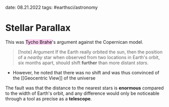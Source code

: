 date: 08.21.2022
tags: #earthsci/astronomy 
# Stellar Parallax
This was <mark style="background: #FFB8EBA6;">Tycho Brahe</mark>'s argument against the Copernican model.

>[!note] Argument
>If the Earth really orbited the sun, then the position of a *nearby* star when observed from two locations in Earth's orbit, six months apart, should shift **further** than more distant *stars*.
- However, he noted that there was no shift and was thus convinced of the [[Geocentric View]] of the universe

The fault was that the distance to the nearest stars is **enormous** compared to the width of Earth's orbit, and any difference would only be noticeable through a tool as precise as a **telescope**.